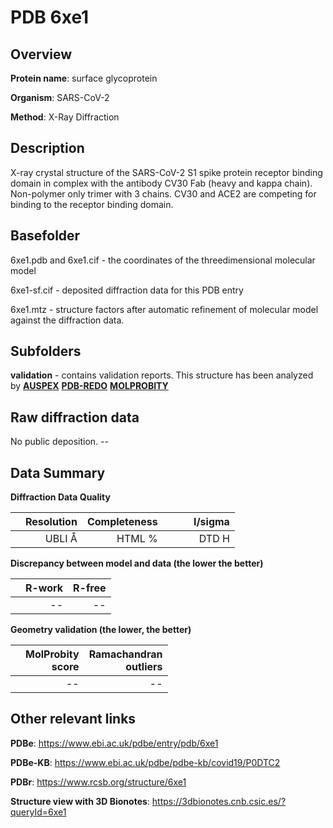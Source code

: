 # PDB 6xe1

## Overview

**Protein name**: surface glycoprotein

**Organism**: SARS-CoV-2

**Method**: X-Ray Diffraction

## Description

X-ray crystal structure of the SARS-CoV-2 S1 spike protein receptor binding domain in complex with the antibody CV30 Fab (heavy and kappa chain). Non-polymer only trimer with 3 chains. CV30 and ACE2 are competing for binding to the receptor binding domain. 

## Basefolder

6xe1.pdb and 6xe1.cif - the coordinates of the threedimensional molecular model

6xe1-sf.cif - deposited diffraction data for this PDB entry

6xe1.mtz - structure factors after automatic refinement of molecular model against the diffraction data.

## Subfolders





**validation** - contains validation reports. This structure has been analyzed by [**AUSPEX**](https://github.com/thorn-lab/coronavirus_structural_task_force/tree/master/pdb/surface_glycoprotein/SARS-CoV-2/6xe1/validation/auspex) [**PDB-REDO**](https://github.com/thorn-lab/coronavirus_structural_task_force/tree/master/pdb/surface_glycoprotein/SARS-CoV-2/6xe1/validation/pdb-redo) [**MOLPROBITY**](https://github.com/thorn-lab/coronavirus_structural_task_force/tree/master/pdb/surface_glycoprotein/SARS-CoV-2/6xe1/validation/molprobity)   



## Raw diffraction data

No public deposition. --<br> 

## Data Summary
**Diffraction Data Quality**

|   | Resolution | Completeness| I/sigma |
|---|-------------:|----------------:|--------------:|
|   |UBLI Å| HTML %|<img width=50/>DTD H|

**Discrepancy between model and data (the lower the better)**

|   | **R-work**| **R-free**   
|---|-------------:|----------------:|           
||--|--|

**Geometry validation (the lower, the better)**

|   |**MolProbity<br>score**| **Ramachandran<br>outliers** 
|---|-------------:|----------------:|
||--|--|

 

 



## Other relevant links 
**PDBe**:  https://www.ebi.ac.uk/pdbe/entry/pdb/6xe1

**PDBe-KB**: https://www.ebi.ac.uk/pdbe/pdbe-kb/covid19/P0DTC2 
 
**PDBr**: https://www.rcsb.org/structure/6xe1 

**Structure view with 3D Bionotes**: https://3dbionotes.cnb.csic.es/?queryId=6xe1

